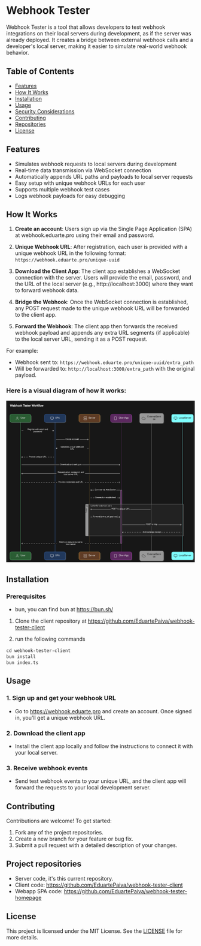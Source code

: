 # Webhook Tester

Webhook Tester is a tool that allows developers to test webhook integrations on their local servers during development, as if the server was already deployed. It creates a bridge between external webhook calls and a developer's local server, making it easier to simulate real-world webhook behavior.

## Table of Contents

-   [Features](#features)
-   [How It Works](#how-it-works)
-   [Installation](#installation)
-   [Usage](#usage)
-   [Security Considerations](#security-considerations)
-   [Contributing](#contributing)
-   [Repositories](#project-repositories)
-   [License](#license)

## Features

-   Simulates webhook requests to local servers during development
-   Real-time data transmission via WebSocket connection
-   Automatically appends URL paths and payloads to local server requests
-   Easy setup with unique webhook URLs for each user
-   Supports multiple webhook test cases
-   Logs webhook payloads for easy debugging

## How It Works

1. **Create an account**: Users sign up via the Single Page Application (SPA) at webhook.eduarte.pro using their email and password.

2. **Unique Webhook URL**: After registration, each user is provided with a unique webhook URL in the following format: `https://webhook.eduarte.pro/unique-uuid`

3. **Download the Client App**: The client app establishes a WebSocket connection with the server. Users will provide the email, password, and the URL of the local server (e.g., http://localhost:3000) where they want to forward webhook data.

4. **Bridge the Webhook**: Once the WebSocket connection is established, any POST request made to the unique webhook URL will be forwarded to the client app.

5. **Forward the Webhook**: The client app then forwards the received webhook payload and appends any extra URL segments (if applicable) to the local server URL, sending it as a POST request.

For example:

-   Webhook sent to: `https://webhook.eduarte.pro/unique-uuid/extra_path`
-   Will be forwarded to: `http://localhost:3000/extra_path` with the original payload.

### Here is a visual diagram of how it works:

![workflow diagram](readme_assets/diagram-webhook-workflow.png)

## Installation

### Prerequisites

-   bun, you can find bun at https://bun.sh/

1. Clone the client repository at https://github.com/EduartePaiva/webhook-tester-client

2. run the following commands

```console
cd webhook-tester-client
bun install
bun index.ts
```

## Usage

### 1. Sign up and get your webhook URL

-   Go to https://webhook.eduarte.pro and create an account. Once signed in, you'll get a unique webhook URL.

### 2. Download the client app

-   Install the client app locally and follow the instructions to connect it with your local server.

### 3. Receive webhook events

-   Send test webhook events to your unique URL, and the client app will forward the requests to your local development server.

## Contributing

Contributions are welcome! To get started:

1. Fork any of the project repositories.
2. Create a new branch for your feature or bug fix.
3. Submit a pull request with a detailed description of your changes.

## Project repositories

-   Server code, it's this current repository.
-   Client code: https://github.com/EduartePaiva/webhook-tester-client
-   Webapp SPA code: https://github.com/EduartePaiva/webhook-tester-homepage

## License

This project is licensed under the MIT License. See the [LICENSE](LICENSE) file for more details.
